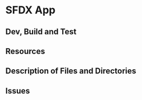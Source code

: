 # SFDX  App


## Dev, Build and Test


## Resources


## Description of Files and Directories


## Issues


